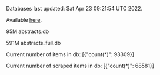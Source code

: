 Databases last updated: Sat Apr 23 09:21:54 UTC 2022. 

Available [here](https://github.com/cbeauhilton/ash-db/releases).


95M	abstracts.db

591M	abstracts_full.db

Current number of items in db:
[{"count(*)": 93309}]

Current number of scraped items in db:
[{"count(*)": 68581}]
